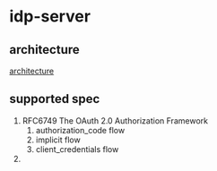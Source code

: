 # idp-server

## architecture

[architecture](./architecture.svg)

## supported spec

1. RFC6749 The OAuth 2.0 Authorization Framework
   1. authorization_code flow
   2. implicit flow
   3. client_credentials flow
2. 

